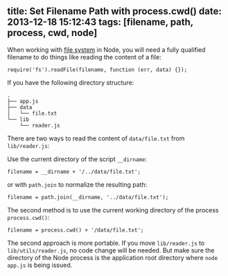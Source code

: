 title: Set Filename Path with process.cwd()
date: 2013-12-18 15:12:43
tags: [filename, path, process, cwd, node]
---

When working with [file system][fs] in Node, you will need a fully qualified filename to do things like reading the content of a file:

    require('fs').readFile(filename, function (err, data) {});

If you have the following directory structure:

    .
    ├── app.js
    ├── data
    │   └── file.txt
    └── lib
        └── reader.js

There are two ways to read the content of `data/file.txt` from `lib/reader.js`:

Use the current directory of the script `__dirname`:

    filename = __dirname + '/../data/file.txt';

or with `path.join` to normalize the resulting path:

    filename = path.join(__dirname, '../data/file.txt');

The second method is to use the current working directory of the process `process.cwd()`:

    filename = process.cwd() + '/data/file.txt';

The second approach is more portable. If you move `lib/reader.js` to `lib/utils/reader.js`, no code change will be needed. But make sure the directory of the Node process is the application root directory where `node app.js` is being issued.

[fs]: http://nodejs.org/api/fs.html
